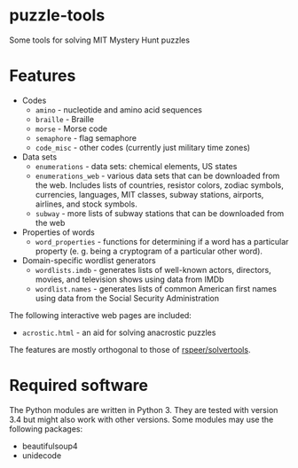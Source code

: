 puzzle-tools
============

Some tools for solving MIT Mystery Hunt puzzles

Features
========
* Codes
	* `amino` - nucleotide and amino acid sequences
	* `braille` - Braille
	* `morse` - Morse code
	* `semaphore` - flag semaphore
	* `code_misc` - other codes (currently just military time zones)
* Data sets
	* `enumerations` - data sets: chemical elements, US states
	* `enumerations_web` - various data sets that can be downloaded from the web.  Includes lists of countries, resistor colors, zodiac symbols, currencies, languages, MIT classes, subway stations, airports, airlines, and stock symbols.
	* `subway` -  more lists of subway stations that can be downloaded from the web
* Properties of words
	* `word_properties` - functions for determining if a word has a particular property (e. g. being a cryptogram of a particular other word).
* Domain-specific wordlist generators
	* `wordlists.imdb` - generates lists of well-known actors, directors, movies, and television shows using data from IMDb
	* `wordlist.names` - generates lists of common American first names using data from the Social Security Administration

The following interactive web pages are included:
* `acrostic.html` - an aid for solving anacrostic puzzles

The features are mostly orthogonal to those of [rspeer/solvertools](https://github.com/rspeer/solvertools).

Required software
=================
The Python modules are written in Python 3.  They are tested with version 3.4
but might also work with other versions.  Some modules may use the following
packages:
* beautifulsoup4
* unidecode
